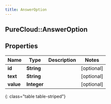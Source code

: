 ```yaml
---
title: AnswerOption
---
```

## PureCloud::AnswerOption

## Properties

|Name | Type | Description | Notes|
|------------ | ------------- | ------------- | -------------|
| **id** | **String** |  | [optional] |
| **text** | **String** |  | [optional] |
| **value** | **Integer** |  | [optional] |
{: class="table table-striped"}


